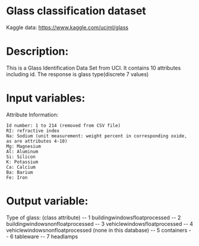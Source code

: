 # Glass classification dataset

Kaggle data: https://www.kaggle.com/uciml/glass

# Description:
This is a Glass Identification Data Set from UCI. It contains 10 attributes including id. The response is glass type(discrete 7 values)


# Input variables:
Attribute Information:

    Id number: 1 to 214 (removed from CSV file)
    RI: refractive index
    Na: Sodium (unit measurement: weight percent in corresponding oxide, as are attributes 4-10)
    Mg: Magnesium
    Al: Aluminum
    Si: Silicon
    K: Potassium
    Ca: Calcium
    Ba: Barium
    Fe: Iron

# Output variable:
Type of glass: (class attribute)
-- 1 buildingwindowsfloatprocessed
-- 2 buildingwindowsnonfloatprocessed
-- 3 vehiclewindowsfloatprocessed
-- 4 vehiclewindowsnonfloatprocessed (none in this database)
-- 5 containers
-- 6 tableware
-- 7 headlamps

